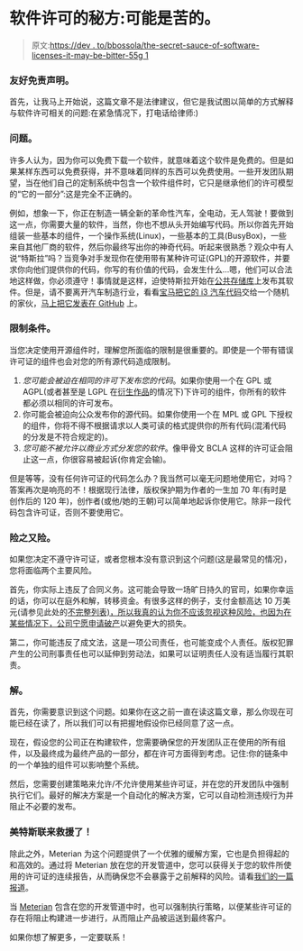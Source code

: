# 软件许可的秘方:可能是苦的。

> 原文:[https://dev . to/bbossola/the-secret-sauce-of-software-licenses-it-may-be-bitter-55g 1](https://dev.to/bbossola/the-secret-sauce-of-software-licenses-it-may-be-bitter-55g1)

### [](#friendly-disclaimer)友好免责声明。

首先，让我马上开始说，这篇文章不是法律建议，但它是我试图以简单的方式解释与软件许可相关的问题:在紧急情况下，打电话给律师:)

### [](#the-problem)问题。

许多人认为，因为你可以免费下载一个软件，就意味着这个软件是免费的。但是如果某样东西可以免费获得，并不意味着同样的东西可以免费使用。一些开发团队期望，当在他们自己的定制系统中包含一个软件组件时，它只是继承他们的许可模型的“它的一部分”:这是完全不正确的。

例如，想象一下，你正在制造一辆全新的革命性汽车，全电动，无人驾驶！要做到这一点，你需要大量的软件，当然，你也不想从头开始编写代码。所以你首先开始组装一些基本的组件，一个操作系统(Linux)，一些基本的工具(BusyBox)，一些来自其他厂商的软件，然后你最终写出你的神奇代码。听起来很熟悉？观众中有人说“特斯拉”吗？当竞争对手发现你在使用带有某种许可证(GPL)的开源软件，并要求你向他们提供你的代码，你写的有价值的代码，会发生什么...嗯，他们可以合法地这样做，你必须遵守！事情就是这样，迫使特斯拉开始在[公共存储库](#https://github.com/teslamotors)上发布其软件。但是，请不要离开汽车制造行业，看看[宝马把它的 i3 汽车代码](#https://www.theregister.co.uk/2016/03/30/bmw_complies_with_gpl/)交给一个随机的家伙，[马上把它发表在 GitHub](#https://github.com/edent/BMW-OpenSource) 上。

### [](#the-restrictions)限制条件。

当您决定使用开源组件时，理解您所面临的限制是很重要的。即使是一个带有错误许可证的组件也会对您的所有源代码造成限制。

1.  *您可能会被迫在相同的许可下发布您的代码*。如果你使用一个在 GPL 或 AGPL(或者甚至是 LGPL 在[衍生作品](#https://en.wikipedia.org/wiki/Derivative_work)的情况下)下许可的组件，你所有的软件都必须以相同的许可发布。
2.  你可能会被迫向公众发布你的源代码。如果你使用一个在 MPL 或 GPL 下授权的组件，你将不得不根据请求以人类可读的格式提供你的所有代码(混淆代码的分发是不符合规定的)。
3.  *您可能不被允许以商业方式分发您的软件*。像甲骨文 BCLA 这样的许可证会阻止这一点，你很容易被起诉(你肯定会输)。

但是等等，没有任何许可证的代码怎么办？我当然可以毫无问题地使用它，对吗？答案再次是响亮的不！根据现行法律，版权保护期为作者的一生加 70 年(有时是创作后的 120 年)，创作者(或他/她的王朝)可以简单地起诉你使用它。除非一段代码包含许可证，否则不要使用它。

### [](#the-risks)险之又险。

如果您决定不遵守许可证，或者您根本没有意识到这个问题(这是最常见的情况)，您将面临两个主要风险。

首先，你实际上违反了合同义务。这可能会导致一场旷日持久的官司，如果你幸运的话，你可以在庭外和解，转移资金。有很多这样的例子，支付金额高达 10 万美元(请参见此处的[不完整列表)，所以我真的认为你不应该忽视这种风险，也因为在某些情况下，](#https://fsfe.org/news/2013/news-20130626-01.en.html)[公司宁愿申请破产](#https://arstechnica.com/information-technology/2010/08/court-rules-gpl-part-of-a-well-pleaded-case/)以避免更大的损失。

第二，你可能违反了成文法，这是一项公司责任，也可能变成个人责任。版权犯罪产生的公司刑事责任也可以延伸到劳动法，如果可以证明责任人没有适当履行其职责。

### [](#solutions)解。

首先，你需要意识到这个问题。如果你在这之前一直在读这篇文章，那么你现在可能已经在读了，所以我们可以有把握地假设你已经同意了这一点。

现在，假设您的公司正在构建软件，您需要确保您的开发团队正在使用的所有组件，以及最终成为最终产品的一部分，都在许可方面得到考虑。记住:你的链条中的一个单独的组件可以影响整个系统。

然后，您需要创建策略来允许/不允许使用某些许可证，并在您的开发团队中强制执行它们。最好的解决方案是一个自动化的解决方案，它可以自动检测违规行为并阻止不必要的发布。

### [](#meterian-to-the-rescue)美特斯联来救援了！

除此之外，Meterian 为这个问题提供了一个优雅的缓解方案，它也是负担得起的和高效的。通过将 Meterian 放在您的开发管道中，您可以获得关于您的软件所使用的许可证的连续报告，从而确保您不会暴露于之前解释的风险。请看[我们的一篇报道](#https://www.meterian.io/report/gh/eclipse/vert.x#licenses-row)。

当 [Meterian](https://www.meterian.io/) 包含在您的开发管道中时，也可以强制执行策略，以便某些许可证的存在将阻止构建进一步进行，从而阻止产品被运送到最终客户。

如果你想了解更多，一定要联系！